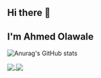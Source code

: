## Hi there 👋

## I'm Ahmed Olawale

![Anurag's GitHub stats](https://github-readme-stats.vercel.app/api?username=ayobamy&theme=dark&show_icons=true)

<a href="https://github.com/ayobamy/ayobamy">
  <img align="center" src="https://github-readme-stats.vercel.app/api/pin/?username=ayobamy&repo=ayobamy" />
</a>
<a href="https://github.com/ayobamy/ayobamy">
  <img align="center" src=https://github-readme-stats.vercel.app/api/top-langs/?username=ayobamy&repo=ayobamy />
</a>
